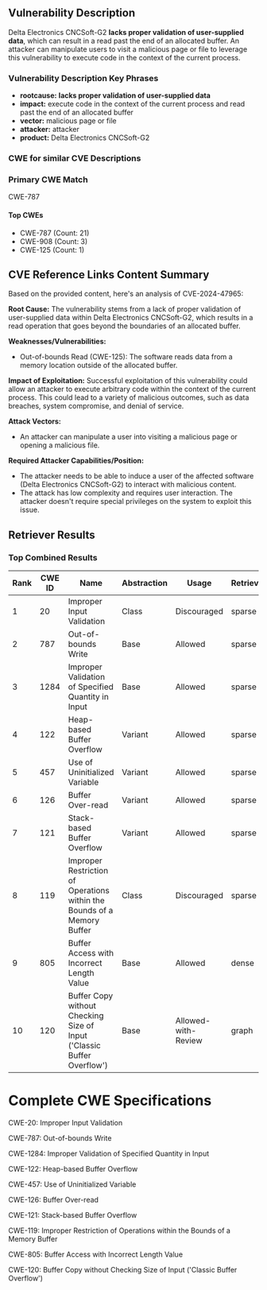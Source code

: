 ## Vulnerability Description
Delta Electronics CNCSoft-G2 **lacks proper validation of user-supplied data**, which can result in a read past the end of an allocated buffer. An attacker can manipulate users to visit a malicious page or file to leverage this vulnerability to execute code in the context of the current process.

### Vulnerability Description Key Phrases
- **rootcause:** **lacks proper validation of user-supplied data**
- **impact:** execute code in the context of the current process and read past the end of an allocated buffer
- **vector:** malicious page or file
- **attacker:** attacker
- **product:** Delta Electronics CNCSoft-G2

### CWE for similar CVE Descriptions
### Primary CWE Match
CWE-787

#### Top CWEs
- CWE-787 (Count: 21)
- CWE-908 (Count: 3)
- CWE-125 (Count: 1)

## CVE Reference Links Content Summary
Based on the provided content, here's an analysis of CVE-2024-47965:

**Root Cause:**
The vulnerability stems from a lack of proper validation of user-supplied data within Delta Electronics CNCSoft-G2, which results in a read operation that goes beyond the boundaries of an allocated buffer.

**Weaknesses/Vulnerabilities:**
- Out-of-bounds Read (CWE-125): The software reads data from a memory location outside of the allocated buffer.

**Impact of Exploitation:**
Successful exploitation of this vulnerability could allow an attacker to execute arbitrary code within the context of the current process. This could lead to a variety of malicious outcomes, such as data breaches, system compromise, and denial of service.

**Attack Vectors:**
- An attacker can manipulate a user into visiting a malicious page or opening a malicious file.

**Required Attacker Capabilities/Position:**
- The attacker needs to be able to induce a user of the affected software (Delta Electronics CNCSoft-G2) to interact with malicious content.
- The attack has low complexity and requires user interaction. The attacker doesn't require special privileges on the system to exploit this issue.

## Retriever Results

### Top Combined Results

| Rank | CWE ID | Name | Abstraction | Usage  | Retrievers | Individual Scores |
|------|--------|------|-------------|-------|------------|-------------------|
| 1 | 20 | Improper Input Validation | Class | Discouraged | sparse | 0.383 |
| 2 | 787 | Out-of-bounds Write | Base | Allowed | sparse | 0.378 |
| 3 | 1284 | Improper Validation of Specified Quantity in Input | Base | Allowed | sparse | 0.343 |
| 4 | 122 | Heap-based Buffer Overflow | Variant | Allowed | sparse | 0.337 |
| 5 | 457 | Use of Uninitialized Variable | Variant | Allowed | sparse | 0.333 |
| 6 | 126 | Buffer Over-read | Variant | Allowed | sparse | 0.331 |
| 7 | 121 | Stack-based Buffer Overflow | Variant | Allowed | sparse | 0.323 |
| 8 | 119 | Improper Restriction of Operations within the Bounds of a Memory Buffer | Class | Discouraged | sparse | 0.318 |
| 9 | 805 | Buffer Access with Incorrect Length Value | Base | Allowed | dense | 0.576 |
| 10 | 120 | Buffer Copy without Checking Size of Input ('Classic Buffer Overflow') | Base | Allowed-with-Review | graph | 0.002 |



# Complete CWE Specifications

CWE-20: Improper Input Validation

CWE-787: Out-of-bounds Write

CWE-1284: Improper Validation of Specified Quantity in Input

CWE-122: Heap-based Buffer Overflow

CWE-457: Use of Uninitialized Variable

CWE-126: Buffer Over-read

CWE-121: Stack-based Buffer Overflow

CWE-119: Improper Restriction of Operations within the Bounds of a Memory Buffer

CWE-805: Buffer Access with Incorrect Length Value

CWE-120: Buffer Copy without Checking Size of Input ('Classic Buffer Overflow')